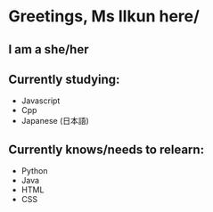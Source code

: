 # Greetings, Ms Ilkun here/
## I am a she/her
## Currently studying:
+ Javascript
+ Cpp
+ Japanese (日本語)
## Currently knows/needs to relearn:
+ Python
+ Java
+ HTML
+ CSS

